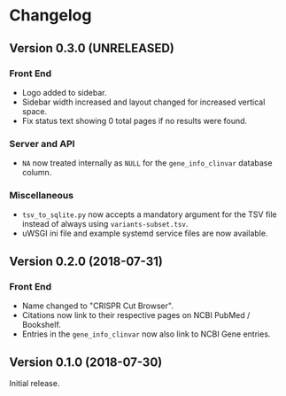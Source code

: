# Changelog

## Version 0.3.0 (UNRELEASED)

### Front End

  * Logo added to sidebar.
  * Sidebar width increased and layout changed for increased vertical space.
  * Fix status text showing 0 total pages if no results were found.

### Server and API

  * `NA` now treated internally as `NULL` for the `gene_info_clinvar` database
    column.

### Miscellaneous

  * `tsv_to_sqlite.py` now accepts a mandatory argument for the TSV file
    instead of always using `variants-subset.tsv`.
  * uWSGI ini file and example systemd service files are now available.


## Version 0.2.0 (2018-07-31)

### Front End

  * Name changed to "CRISPR Cut Browser".
  * Citations now link to their respective pages on NCBI PubMed / Bookshelf.
  * Entries in the `gene_info_clinvar` now also link to NCBI Gene entries.


## Version 0.1.0 (2018-07-30)

Initial release.
